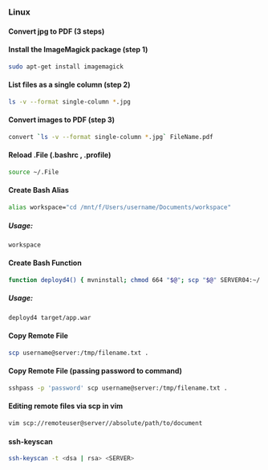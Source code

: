 ### Linux
#### Convert jpg to PDF (3 steps)
#### Install the ImageMagick package (step 1)
```bash
sudo apt-get install imagemagick
```

#### List files as a single column (step 2)
```bash
ls -v --format single-column *.jpg
```

#### Convert images to PDF (step 3)
```bash
convert `ls -v --format single-column *.jpg` FileName.pdf
```

#### Reload .File (.bashrc , .profile)
```bash
source ~/.File
```

#### Create Bash Alias
```bash
alias workspace="cd /mnt/f/Users/username/Documents/workspace"
```
##### Usage:
```bash
workspace
```

#### Create Bash Function
```bash
function deployd4() { mvninstall; chmod 664 "$@"; scp "$@" SERVER04:~/.w;}
```
##### Usage:
```bash
deployd4 target/app.war
```

#### Copy Remote File
```bash
scp username@server:/tmp/filename.txt .
```

#### Copy Remote File (passing password to command)
```bash
sshpass -p 'password' scp username@server:/tmp/filename.txt .
```

#### Editing remote files via scp in vim
```bash
vim scp://remoteuser@server//absolute/path/to/document
```

#### ssh-keyscan
```bash
ssh-keyscan -t <dsa | rsa> <SERVER>
```